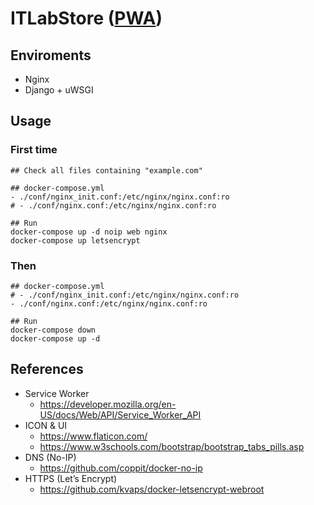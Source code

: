 # ITLabStore ([PWA](https://developers.google.com/web/progressive-web-apps/))

## Enviroments
* Nginx
* Django + uWSGI

## Usage
### First time
```
## Check all files containing "example.com"

## docker-compose.yml
- ./conf/nginx_init.conf:/etc/nginx/nginx.conf:ro
# - ./conf/nginx.conf:/etc/nginx/nginx.conf:ro

## Run
docker-compose up -d noip web nginx
docker-compose up letsencrypt
```
### Then
```
## docker-compose.yml
# - ./conf/nginx_init.conf:/etc/nginx/nginx.conf:ro
- ./conf/nginx.conf:/etc/nginx/nginx.conf:ro

## Run
docker-compose down
docker-compose up -d
```

## References
* Service Worker
    * https://developer.mozilla.org/en-US/docs/Web/API/Service_Worker_API
* ICON & UI
    * https://www.flaticon.com/
    * https://www.w3schools.com/bootstrap/bootstrap_tabs_pills.asp
* DNS (No-IP)
    * https://github.com/coppit/docker-no-ip
* HTTPS (Let’s Encrypt)
    * https://github.com/kvaps/docker-letsencrypt-webroot
